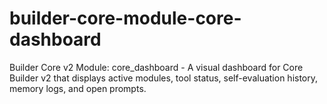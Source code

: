 # builder-core-module-core-dashboard
Builder Core v2 Module: core_dashboard - A visual dashboard for Core Builder v2 that displays active modules, tool status, self-evaluation history, memory logs, and open prompts.
